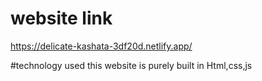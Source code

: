 # website link
https://delicate-kashata-3df20d.netlify.app/

#technology used
this website is purely built in Html,css,js
